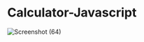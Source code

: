 # Calculator-Javascript
![Screenshot (64)](https://github.com/Shivam9456Singh/Calculator-Javascript/assets/113454708/367ff26a-20d2-473f-8213-0e2accad4526)
